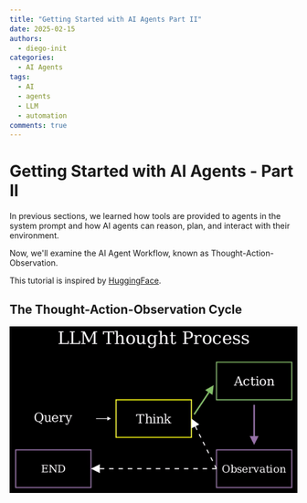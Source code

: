 ```yaml
---
title: "Getting Started with AI Agents Part II"
date: 2025-02-15
authors:
  - diego-init
categories:
  - AI Agents
tags:
  - AI
  - agents
  - LLM
  - automation
comments: true
---
```


# Getting Started with AI Agents - Part II

In previous sections, we learned how tools are provided to agents in the system prompt and how AI agents can reason, plan, and interact with their environment.

Now, we'll examine the AI Agent Workflow, known as Thought-Action-Observation.

This tutorial is inspired by [HuggingFace](https://huggingface.co/learn/agents-course/unit0/introduction).

##  The Thought-Action-Observation Cycle

![alt text](image.png)